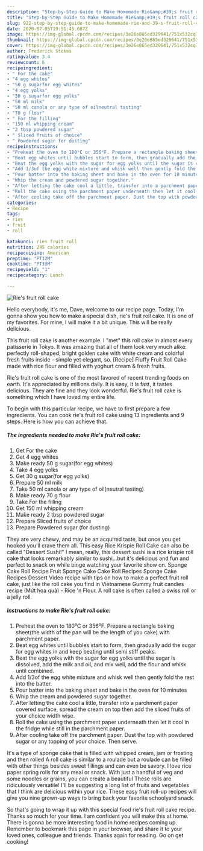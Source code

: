 ```yaml
---
description: "Step-by-Step Guide to Make Homemade Rie&amp;#39;s fruit roll cake"
title: "Step-by-Step Guide to Make Homemade Rie&amp;#39;s fruit roll cake"
slug: 922-step-by-step-guide-to-make-homemade-rie-and-39-s-fruit-roll-cake
date: 2020-07-05T19:51:45.687Z
image: https://img-global.cpcdn.com/recipes/3e26e865ed329641/751x532cq70/ries-fruit-roll-cake-recipe-main-photo.jpg
thumbnail: https://img-global.cpcdn.com/recipes/3e26e865ed329641/751x532cq70/ries-fruit-roll-cake-recipe-main-photo.jpg
cover: https://img-global.cpcdn.com/recipes/3e26e865ed329641/751x532cq70/ries-fruit-roll-cake-recipe-main-photo.jpg
author: Frederick Stokes
ratingvalue: 3.4
reviewcount: 6
recipeingredient:
- " For the cake"
- "4 egg whites"
- "50 g sugarfor egg whites"
- "4 egg yolks"
- "30 g sugarfor egg yolks"
- "50 ml milk"
- "50 ml canola or any type of oilneutral tasting"
- "70 g flour"
- " For the filling"
- "150 ml whipping cream"
- "2 tbsp powdered sugar"
- " Sliced fruits of choice"
- " Powdered sugar for dusting"
recipeinstructions:
- "Preheat the oven to 180⁰C or 356⁰F. Prepare a rectangle baking sheet(the width of the pan will be the length of you cake) with parchment paper."
- "Beat egg whites until bubbles start to form, then gradually add the sugar for egg whites in and keep beating until semi stiff peaks."
- "Beat the egg yolks with the sugar for egg yolks until the sugar is dissolved, add the milk and oil, and mix well, add the flour and whisk until combined."
- "Add 1/3of the egg white mixture and whisk well then gently fold the rest into the batter."
- "Pour batter into the baking sheet and bake in the oven for 10 minutes"
- "Whip the cream and powdered sugar together."
- "After letting the cake cool a little, transfer into a parchment paper covered surface, spread the cream on top then add the sliced fruits of your choice width wise."
- "Roll the cake using the parchment paper underneath then let it cool in the fridge while still in the parchment paper."
- "After cooling take off the parchment paper. Dust the top with powdered sugar or any topping of your choice. Then serve."
categories:
- Recipe
tags:
- ries
- fruit
- roll

katakunci: ries fruit roll 
nutrition: 245 calories
recipecuisine: American
preptime: "PT12M"
cooktime: "PT33M"
recipeyield: "1"
recipecategory: Lunch

---
```



![Rie&#39;s fruit roll cake](https://img-global.cpcdn.com/recipes/3e26e865ed329641/751x532cq70/ries-fruit-roll-cake-recipe-main-photo.jpg)

Hello everybody, it's me, Dave, welcome to our recipe page. Today, I'm gonna show you how to make a special dish, rie&#39;s fruit roll cake. It is one of my favorites. For mine, I will make it a bit unique. This will be really delicious.

This fruit roll cake is another example. I &#34;met&#34; this roll cake in almost every patisserie in Tokyo. It was amazing that all of them look very much alike: perfectly roll-shaped, bright golden cake with white cream and colorful fresh fruits inside - simple yet elegant, so. [Recipe] Fluffy Fruit Roll Cake made with rice flour and filled with yoghurt cream &amp; fresh fruits.

Rie&#39;s fruit roll cake is one of the most favored of recent trending foods on earth. It's appreciated by millions daily. It is easy, it is fast, it tastes delicious. They are fine and they look wonderful. Rie&#39;s fruit roll cake is something which I have loved my entire life.


To begin with this particular recipe, we have to first prepare a few ingredients. You can cook rie&#39;s fruit roll cake using 13 ingredients and 9 steps. Here is how you can achieve that.

<!--inarticleads1-->

##### The ingredients needed to make Rie&#39;s fruit roll cake:

1. Get  For the cake
1. Get 4 egg whites
1. Make ready 50 g sugar(for egg whites)
1. Take 4 egg yolks
1. Get 30 g sugar(for egg yolks)
1. Prepare 50 ml milk
1. Take 50 ml canola or any type of oil(neutral tasting)
1. Make ready 70 g flour
1. Take  For the filling
1. Get 150 ml whipping cream
1. Make ready 2 tbsp powdered sugar
1. Prepare  Sliced fruits of choice
1. Prepare  Powdered sugar (for dusting)


They are very chewy, and may be an acquired taste, but once you get hooked you&#39;ll crave them all. This easy Rice Krispie Roll Cake can also be called &#34;Dessert Sushi!&#34; I mean, really, this dessert sushi is a rice krispie roll cake that looks remarkably similar to sushi…but it&#39;s delicious and fun and perfect to snack on while binge watching your favorite show on. Sponge Cake Roll Recipe Fruit Sponge Cake Cake Roll Recipes Sponge Cake Recipes Dessert Video recipe with tips on how to make a perfect fruit roll cake, just like the roll cake you find in Vietnamese Gummy fruit candies recipe (Mứt hoa quả) - Rice &#39;n Flour. A roll cake is often called a swiss roll or a jelly roll. 

<!--inarticleads2-->

##### Instructions to make Rie&#39;s fruit roll cake:

1. Preheat the oven to 180⁰C or 356⁰F. Prepare a rectangle baking sheet(the width of the pan will be the length of you cake) with parchment paper.
1. Beat egg whites until bubbles start to form, then gradually add the sugar for egg whites in and keep beating until semi stiff peaks.
1. Beat the egg yolks with the sugar for egg yolks until the sugar is dissolved, add the milk and oil, and mix well, add the flour and whisk until combined.
1. Add 1/3of the egg white mixture and whisk well then gently fold the rest into the batter.
1. Pour batter into the baking sheet and bake in the oven for 10 minutes
1. Whip the cream and powdered sugar together.
1. After letting the cake cool a little, transfer into a parchment paper covered surface, spread the cream on top then add the sliced fruits of your choice width wise.
1. Roll the cake using the parchment paper underneath then let it cool in the fridge while still in the parchment paper.
1. After cooling take off the parchment paper. Dust the top with powdered sugar or any topping of your choice. Then serve.


It&#39;s a type of sponge cake that is filled with whipped cream, jam or frosting and then rolled A roll cake is similar to a roulade but a roulade can be filled with other things besides sweet fillings and can even be savory. I love rice paper spring rolls for any meal or snack. With just a handful of veg and some noodles or grains, you can create a beautiful These rolls are ridiculously versatile! I&#39;ll be suggesting a long list of fruits and vegetables that I think are delicious within your rice. These easy fruit roll-up recipes will give you nine grown-up ways to bring back your favorite schoolyard snack. 

So that's going to wrap it up with this special food rie&#39;s fruit roll cake recipe. Thanks so much for your time. I am confident you will make this at home. There is gonna be more interesting food in home recipes coming up. Remember to bookmark this page in your browser, and share it to your loved ones, colleague and friends. Thanks again for reading. Go on get cooking!
